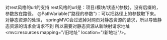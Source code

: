 对rest风格的url的支持
    rest风格的url是：项目/模块/状态/{参数}，没有后缀的，参数放在路径。
        @PathVariable("路径的参数")：可以把路径上的参数取下来。
    对静态资源的处理，
        springMVC会过滤掉对网页对静态资源的请求，所以导致静态资源的请求会请求不到
        所以需要对静态资源从新映射请求地址
        <mvc:resources mapping="/旧地址" location="/新地址"/>。